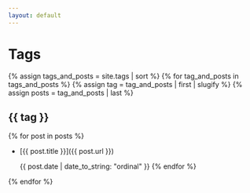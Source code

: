 ```yaml
---
layout: default
---
```


# Tags

{% assign tags_and_posts = site.tags | sort %}
{% for tag_and_posts in tags_and_posts %}
  {% assign tag = tag_and_posts | first | slugify %}
  {% assign posts = tag_and_posts | last %}

  ## {{ tag }}

  {% for post in posts %}
  * [{{ post.title }}]({{ post.url }})

    {{ post.date | date_to_string: "ordinal" }}
  {% endfor %}

{% endfor %}
